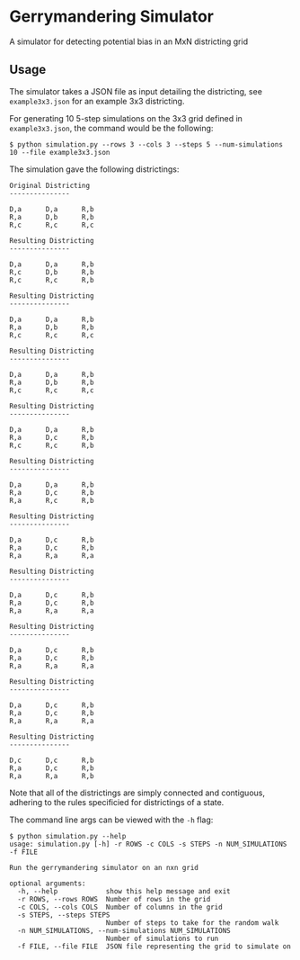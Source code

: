 # Gerrymandering Simulator

A simulator for detecting potential bias in an MxN districting grid

## Usage

The simulator takes a JSON file as input detailing the districting, see `example3x3.json` for an example 3x3 districting.

For generating 10 5-step simulations on the 3x3 grid defined in `example3x3.json`, the command would be the following:

```
$ python simulation.py --rows 3 --cols 3 --steps 5 --num-simulations 10 --file example3x3.json
```

The simulation gave the following districtings:

```
Original Districting
---------------

D,a      D,a      R,b
R,a      D,b      R,b
R,c      R,c      R,c

Resulting Districting
---------------

D,a      D,a      R,b
R,c      D,b      R,b
R,c      R,c      R,b

Resulting Districting
---------------

D,a      D,a      R,b
R,a      D,b      R,b
R,c      R,c      R,c

Resulting Districting
---------------

D,a      D,a      R,b
R,a      D,b      R,b
R,c      R,c      R,c

Resulting Districting
---------------

D,a      D,a      R,b
R,a      D,c      R,b
R,c      R,c      R,b

Resulting Districting
---------------

D,a      D,a      R,b
R,a      D,c      R,b
R,a      R,c      R,b

Resulting Districting
---------------

D,a      D,c      R,b
R,a      D,c      R,b
R,a      R,a      R,a

Resulting Districting
---------------

D,a      D,c      R,b
R,a      D,c      R,b
R,a      R,a      R,a

Resulting Districting
---------------

D,a      D,c      R,b
R,a      D,c      R,b
R,a      R,a      R,a

Resulting Districting
---------------

D,a      D,c      R,b
R,a      D,c      R,b
R,a      R,a      R,a

Resulting Districting
---------------

D,c      D,c      R,b
R,a      D,c      R,b
R,a      R,a      R,b
```

Note that all of the districtings are simply connected and contiguous, adhering to the rules specificied for districtings of a state.

The command line args can be viewed with the `-h` flag:

```
$ python simulation.py --help
usage: simulation.py [-h] -r ROWS -c COLS -s STEPS -n NUM_SIMULATIONS -f FILE

Run the gerrymandering simulator on an nxn grid

optional arguments:
  -h, --help            show this help message and exit
  -r ROWS, --rows ROWS  Number of rows in the grid
  -c COLS, --cols COLS  Number of columns in the grid
  -s STEPS, --steps STEPS
                        Number of steps to take for the random walk
  -n NUM_SIMULATIONS, --num-simulations NUM_SIMULATIONS
                        Number of simulations to run
  -f FILE, --file FILE  JSON file representing the grid to simulate on
```
